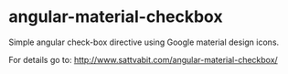 # angular-material-checkbox
Simple angular check-box directive using Google material design icons.

For details go to: http://www.sattvabit.com/angular-material-checkbox/
